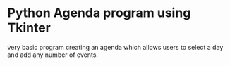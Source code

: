 # Python Agenda program using Tkinter

very basic program creating an agenda which allows users to select
a day and add any number of events. 